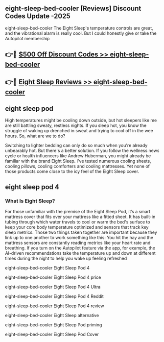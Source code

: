 ## eight-sleep-bed-cooler [Reviews​] Discount Codes Update -2025

eight-sleep-bed-cooler The Eight Sleep's temperature controls are great, and the vibrational alarm is really cool. But I could honestly give or take the Autopilot membership

## 👉🔴 [$500 Off Discount Codes >> eight-sleep-bed-cooler](http://download.freeplayer.one?title=eight-sleep-bed-cooler&ref=18-ES)

## 👉🔴 [Eight Sleep Reviews >> eight-sleep-bed-cooler](http://download.freeplayer.one?title=eight-sleep-bed-cooler&ref=18-ES)

## eight sleep pod

High temperatures might be cooling down outside, but hot sleepers like me are still battling sweaty, restless nights. If you sleep hot, you know the struggle of waking up drenched in sweat and trying to cool off in the wee hours. So, what are we to do?

Switching to lighter bedding can only do so much when you're already unbearably hot. But there's a better solution. If you follow the wellness news cycle or health influencers like Andrew Huberman, you might already be familiar with the brand Eight Sleep. I've tested numerous cooling sheets, cooling pillows, cooling comforters and cooling mattresses. Yet none of those products come close to the icy feel of the Eight Sleep cover.

## eight sleep pod 4

### What Is Eight Sleep?

For those unfamiliar with the premise of the Eight Sleep Pod, it’s a smart mattress cover that fits over your mattress like a fitted sheet. It has built-in tubing through which water travels to cool or warm the bed's surface to keep your core body temperature optimized and sensors that track key sleep metrics. Those two things taken together are important because they link up to one another to work something like this: You hit the hay and the mattress sensors are constantly reading metrics like your heart rate and breathing. If you turn on the Autopilot feature via the app, for example, the AI-driven recommendations take the temperature up and down at different times during the night to help you wake up feeling refreshed

eight-sleep-bed-cooler Eight Sleep Pod 4

eight-sleep-bed-cooler Eight Sleep Pod 4 price

eight-sleep-bed-cooler Eight Sleep Pod 4 Ultra

eight-sleep-bed-cooler Eight Sleep Pod 4 Reddit

eight-sleep-bed-cooler Eight Sleep Pod 4 review

eight-sleep-bed-cooler Eight Sleep alternative

eight-sleep-bed-cooler Eight Sleep Pod priming

eight-sleep-bed-cooler Eight Sleep Pod Cover